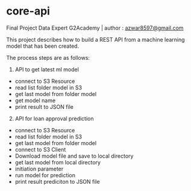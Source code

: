 # core-api
Final Project Data Expert G2Academy |
author : azwar8597@gmail.com

This project describes how to build a REST API from a machine learning model that has been created.

The process steps are as follows:
1. API to get latest ml model
  - connect to S3 Resource
  - read list folder model in S3
  - get last model from folder model
  - get model name
  - print result to JSON file
  
2. API for loan approval prediction
  - connect to S3 Resource
  - read list folder model in S3
  - get last model from folder model
  - connect to S3 Client
  - Download model file and save to local directory
  - get last model from local directory
  - initiation parameter
  - run model for prediction
  - print result prediciton to JSON file
